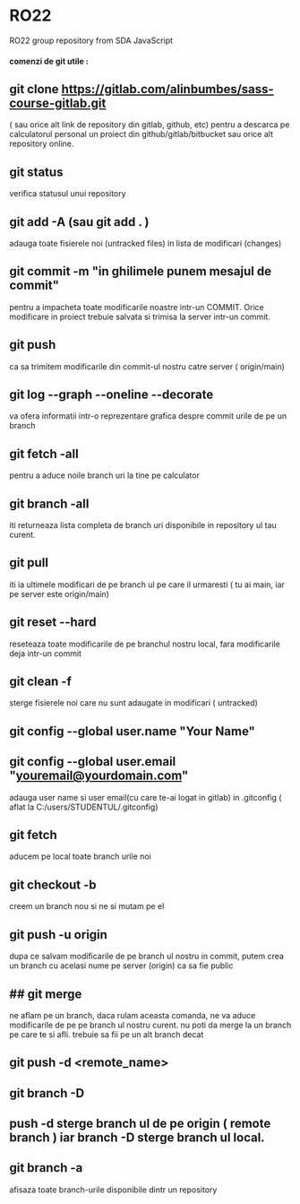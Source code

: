 # RO22
RO22 group repository from SDA JavaScript




#### comenzi de git utile :


## git clone https://gitlab.com/alinbumbes/sass-course-gitlab.git   
( sau orice alt link de repository din gitlab, github, etc)
pentru a descarca pe calculatorul personal un proiect din github/gitlab/bitbucket sau orice alt repository online. 

## git status
verifica statusul unui repository

## git add -A      (sau git add . )
adauga toate fisierele noi (untracked files) in lista de modificari (changes)

## git commit -m "in ghilimele punem mesajul de commit"
pentru a impacheta toate modificarile noastre intr-un COMMIT. Orice modificare in proiect trebuie salvata si trimisa la server intr-un commit.

## git push
ca sa trimitem modificarile din commit-ul nostru catre server ( origin/main)

## git log --graph --oneline --decorate
va ofera informatii intr-o reprezentare grafica despre commit urile de pe un branch

## git fetch -all
pentru a aduce noile branch uri la tine pe calculator

## git branch -all
iti returneaza lista completa de branch uri disponibile in repository ul tau curent.

## git pull
iti ia ultimele modificari de pe branch ul pe care il urmaresti  ( tu ai main, iar pe server este origin/main)

## git reset --hard
reseteaza toate modificarile de pe branchul nostru local, fara modificarile deja intr-un commit

## git clean -f

sterge fisierele noi care nu sunt adaugate in modificari ( untracked)
## git config --global user.name "Your Name"
## git config --global user.email "youremail@yourdomain.com"
adauga user name si user email(cu care te-ai logat in gitlab) in .gitconfig ( aflat la C:/users/STUDENTUL/.gitconfig)



## git fetch 
aducem pe local toate branch urile noi

## git checkout -b <nume-branch>  
creem un branch nou <nume-branch> si ne si mutam pe el  

## git push -u origin <nume-branch-cum-vrem-sa-fie-pe-server-origin> 
dupa ce salvam modificarile de pe branch ul nostru in commit, putem crea un branch cu acelasi nume pe server (origin) ca sa fie public

## ## git merge <nume-branch>
ne aflam pe un branch, daca rulam aceasta comanda, ne va aduce modificarile de pe <nume-branch> pe branch ul nostru curent. 
nu poti da merge la un branch pe care te si afli. trebuie sa fii pe un alt branch decat <nume-branch>


## git push -d <remote_name> <branchname>
## git branch -D <branchname>
## push -d sterge branch ul de pe origin ( remote branch ) iar branch -D sterge branch ul local.

## git branch -a
afisaza toate branch-urile disponibile dintr un repository
